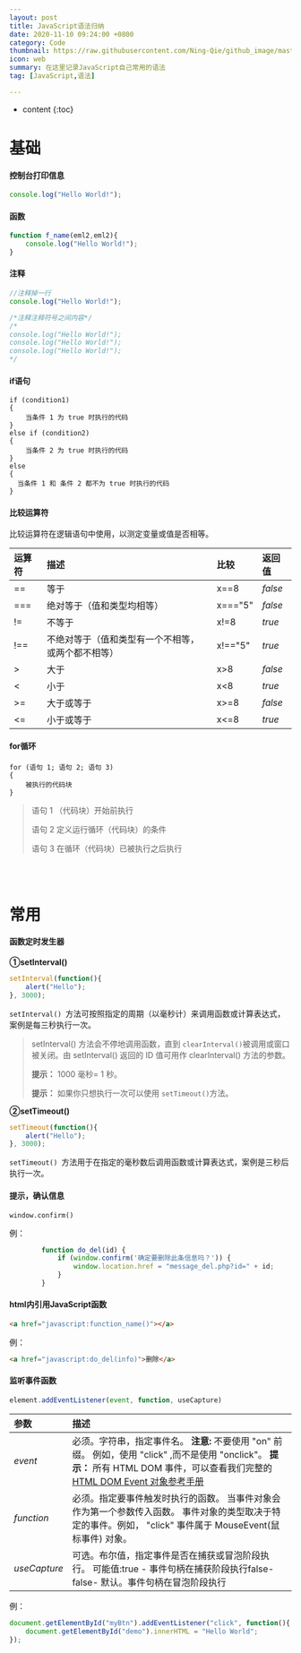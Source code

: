 ```yaml
---
layout: post
title: JavaScript语法归纳
date: 2020-11-10 09:24:00 +0800
category: Code
thumbnail: https://raw.githubusercontent.com/Ning-Qie/github_image/master/images/kobu-agency-ipARHaxETRk-unsplash.jpg
icon: web
summary: 在这里记录JavaScript自己常用的语法
tag: [JavaScript,语法]

---
```


* content
{:toc}
# 基础

#### 控制台打印信息

```JavaScript
console.log("Hello World!");
```



#### 函数

```javascript
function f_name(eml2,eml2){
    console.log("Hello World!");
}
```



#### 注释

```javascript
//注释掉一行
console.log("Hello World!");

/*注释注释符号之间内容*/
/*
console.log("Hello World!");
console.log("Hello World!");
console.log("Hello World!");
*/
```



#### if语句

```
if (condition1)
{
    当条件 1 为 true 时执行的代码
}
else if (condition2)
{
    当条件 2 为 true 时执行的代码
}
else
{
  当条件 1 和 条件 2 都不为 true 时执行的代码
}

```



#### 比较运算符

比较运算符在逻辑语句中使用，以测定变量或值是否相等。

| 运算符 | 描述                                               | 比较    | 返回值  |
| :----- | :------------------------------------------------- | :------ | :------ |
| ==     | 等于                                               | x==8    | *false* |
| ===    | 绝对等于（值和类型均相等）                         | x==="5" | *false* |
| !=     | 不等于                                             | x!=8    | *true*  |
| !==    | 不绝对等于（值和类型有一个不相等，或两个都不相等） | x!=="5" | *true*  |
| >      | 大于                                               | x>8     | *false* |
| <      | 小于                                               | x<8     | *true*  |
| >=     | 大于或等于                                         | x>=8    | *false* |
| <=     | 小于或等于                                         | x<=8    | *true*  |



#### for循环

```
for (语句 1; 语句 2; 语句 3)
{
    被执行的代码块
}
```

> 语句 1 （代码块）开始前执行
>
> 语句 2 定义运行循环（代码块）的条件
>
> 语句 3 在循环（代码块）已被执行之后执行

<br>

<br>



# 常用

#### 函数定时发生器

**①setInterval()**

```javascript
setInterval(function(){ 
    alert("Hello"); 
}, 3000);
```

`setInterval() `方法可按照指定的周期（以毫秒计）来调用函数或计算表达式，案例是每三秒执行一次。

>setInterval() 方法会不停地调用函数，直到 `clearInterval()`被调用或窗口被关闭。由 setInterval() 返回的 ID 值可用作 clearInterval() 方法的参数。
>
>**提示：** 1000 毫秒= 1 秒。
>
>**提示：** 如果你只想执行一次可以使用 `setTimeout()`方法。



**②setTimeout()**

```javascript
setTimeout(function(){ 
    alert("Hello"); 
}, 3000);
```

`setTimeout() `方法用于在指定的毫秒数后调用函数或计算表达式，案例是三秒后执行一次。



#### 提示，确认信息

```
window.confirm()
```

例：

```javascript
        function do_del(id) {
            if (window.confirm('确定要删除此条信息吗？')) {
                window.location.href = "message_del.php?id=" + id;
            }
        }
```



#### html内引用JavaScript函数

```html
<a href="javascript:function_name()"></a>
```

例：

```html
<a href="javascript:do_del(info)">删除</a>
```



#### 监听事件函数

```javascript
element.addEventListener(event, function, useCapture)
```

| 参数         | 描述                                                         |
| :----------- | :----------------------------------------------------------- |
| *event*      | 必须。字符串，指定事件名。  **注意:** 不要使用 "on" 前缀。 例如，使用 "click" ,而不是使用 "onclick"。  **提示：** 所有 HTML DOM 事件，可以查看我们完整的<a href="https://www.runoob.com/jsref/dom-obj-event.html">HTML DOM Event 对象参考手册</a> |
| *function*   | 必须。指定要事件触发时执行的函数。  当事件对象会作为第一个参数传入函数。 事件对象的类型取决于特定的事件。例如， "click" 事件属于 MouseEvent(鼠标事件) 对象。 |
| *useCapture* | 可选。布尔值，指定事件是否在捕获或冒泡阶段执行。  可能值:true - 事件句柄在捕获阶段执行false- false- 默认。事件句柄在冒泡阶段执行 |

例：

```javascript
document.getElementById("myBtn").addEventListener("click", function(){
    document.getElementById("demo").innerHTML = "Hello World";
});
```

